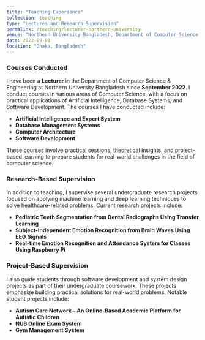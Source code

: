 ```yaml
---
title: "Teaching Experience"
collection: teaching
type: "Lectures and Research Supervision"
permalink: /teaching/lecturer-northern-university
venue: "Northern University Bangladesh, Department of Computer Science & Engineering"
date: 2022-09-01
location: "Dhaka, Bangladesh"
---
```


### Courses Conducted

I have been a **Lecturer** in the Department of Computer Science & Engineering at Northern University Bangladesh since **September 2022**. I conduct courses in various areas of Computer Science, with a focus on practical applications of Artificial Intelligence, Database Systems, and Software Development. The courses I have conducted include:

- **Artificial Intelligence and Expert System**
- **Database Management Systems**
- **Computer Architecture**
- **Software Development**

These courses involve practical sessions, theoretical insights, and project-based learning to prepare students for real-world challenges in the field of computer science.

### Research-Based Supervision

In addition to teaching, I supervise several undergraduate research projects focused on applying machine learning and deep learning techniques to solve healthcare-related problems. Current research projects include:

- **Pediatric Teeth Segmentation from Dental Radiographs Using Transfer Learning**
- **Subject-Independent Emotion Recognition from Brain Waves Using EEG Signals**
- **Real-time Emotion Recognition and Attendance System for Classes Using Raspberry Pi**

### Project-Based Supervision

I also guide students through software development and system design projects as part of their undergraduate coursework. These projects emphasize building practical solutions for real-world problems. Notable student projects include:

- **Autism Care Network – An Online-Based Academic Platform for Autistic Children**
- **NUB Online Exam System**
- **Gym Management System**
